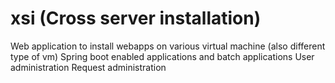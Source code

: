 # xsi (Cross server installation)

Web application to install webapps on various virtual machine (also different type of vm)
Spring boot enabled applications and batch applications
User administration
Request administration
